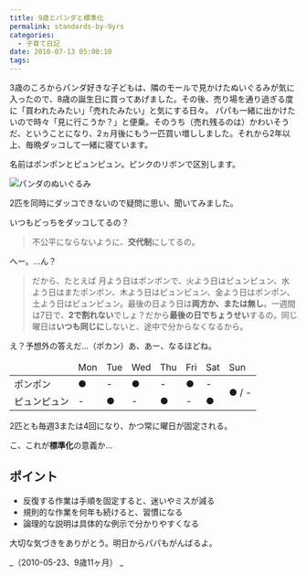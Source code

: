 ```yaml
---
title: 9歳とパンダと標準化
permalink: standards-by-9yrs
categories:
  - 子育て日記
date: 2010-07-13 05:00:10
tags:
---
```


3歳のころからパンダ好きな子どもは、隣のモールで見かけたぬいぐるみが気に入ったので、8歳の誕生日に買ってあげました。その後、売り場を通り過ぎる度に「買われたみたい」「売れたみたい」と気にする日々。
パパも一緒に出かけたいので時々「見に行こうか？」と便乗。そのうち（売れ残るのは）かわいそうだ、ということになり、2ヵ月後にもう一匹買い増ししました。それから2年以上、毎晩ダッコして一緒に寝ています。

名前はポンポンとピュンピュン。ピンクのリボンで区別します。

![パンダのぬいぐるみ](/images/ia-kid/200805-panda.png)

2匹を同時にダッコできないので疑問に思い、聞いてみました。

いつもどっちをダッコしてるの？

> 不公平にならないように、**交代制**にしてるの。

へー。...ん？

> だから、たとえば
> 月よう日はポンポンで、火よう日はピュンピュン、水よう日はまたポンポン、木よう日はピュンピュン、金よう日はポンポン、土よう日はピュンピュン。最後の日よう日は**両方か、または無し**。一週間は7日で、**2で割れない**でしょ？だから**最後の日でちょうせい**するの。同じ曜日は**いつも同じに**しないと、途中で分からなくなるから。

え？予想外の答えだ...（ポカン）あ、あー、なるほどね。

<table border="0" cellspacing="1" cellpadding="1">
<thead>
<tr>
<td></td>
<td>Mon</td>
<td>Tue</td>
<td>Wed</td>
<td>Thu</td>
<td>Fri</td>
<td>Sat</td>
<td>Sun</td>
</tr>
</thead>
<tbody>
<tr>
<td>ポンポン</td>
<td>●</td>
<td>-</td>
<td>●</td>
<td>-</td>
<td>●</td>
<td>-</td>
<td rowspan="2">● / -</td>
</tr>
<tr>
<td>ピュンピュン</td>
<td>-</td>
<td>●</td>
<td>-</td>
<td>●</td>
<td>-</td>
<td>●</td>
</tr>
</tbody>
</table>

2匹とも毎週3または4回になり、かつ常に曜日が固定される。

こ、これが**標準化**の意義か...

## ポイント

* 反復する作業は手順を固定すると、迷いやミスが減る
* 規則的な作業を何年も続けると、習慣になる
* 論理的な説明は具体的な例示で分かりやすくなる

大切な気づきをありがとう。明日からパパもがんばるよ。

_（2010-05-23、9歳11ヶ月） _